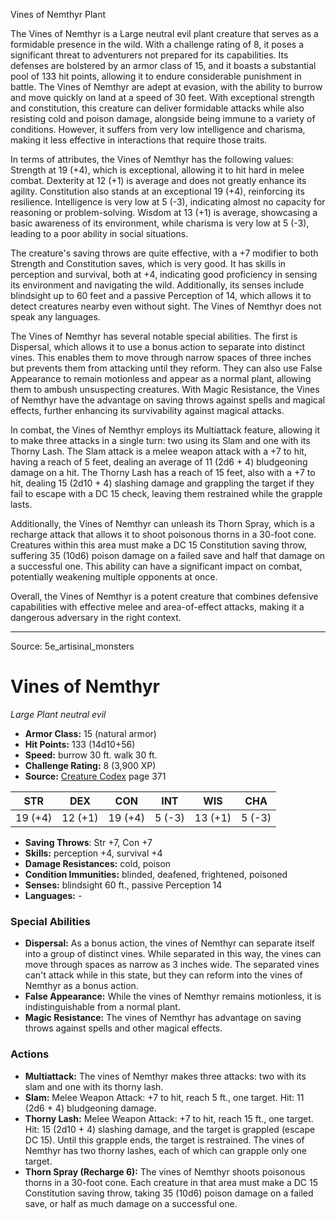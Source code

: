 <MonsterName/>Vines of Nemthyr</MonsterName>
<CreatureType/>Plant</CreatureType>

<summary>The Vines of Nemthyr is a Large neutral evil plant creature that serves as a formidable presence in the wild. With a challenge rating of 8, it poses a significant threat to adventurers not prepared for its capabilities. Its defenses are bolstered by an armor class of 15, and it boasts a substantial pool of 133 hit points, allowing it to endure considerable punishment in battle. The Vines of Nemthyr are adept at evasion, with the ability to burrow and move quickly on land at a speed of 30 feet. With exceptional strength and constitution, this creature can deliver formidable attacks while also resisting cold and poison damage, alongside being immune to a variety of conditions. However, it suffers from very low intelligence and charisma, making it less effective in interactions that require those traits. </summary>

<detail>

In terms of attributes, the Vines of Nemthyr has the following values: Strength at 19 (+4), which is exceptional, allowing it to hit hard in melee combat. Dexterity at 12 (+1) is average and does not greatly enhance its agility. Constitution also stands at an exceptional 19 (+4), reinforcing its resilience. Intelligence is very low at 5 (-3), indicating almost no capacity for reasoning or problem-solving. Wisdom at 13 (+1) is average, showcasing a basic awareness of its environment, while charisma is very low at 5 (-3), leading to a poor ability in social situations.

The creature's saving throws are quite effective, with a +7 modifier to both Strength and Constitution saves, which is very good. It has skills in perception and survival, both at +4, indicating good proficiency in sensing its environment and navigating the wild. Additionally, its senses include blindsight up to 60 feet and a passive Perception of 14, which allows it to detect creatures nearby even without sight. The Vines of Nemthyr does not speak any languages.

The Vines of Nemthyr has several notable special abilities. The first is Dispersal, which allows it to use a bonus action to separate into distinct vines. This enables them to move through narrow spaces of three inches but prevents them from attacking until they reform. They can also use False Appearance to remain motionless and appear as a normal plant, allowing them to ambush unsuspecting creatures. With Magic Resistance, the Vines of Nemthyr have the advantage on saving throws against spells and magical effects, further enhancing its survivability against magical attacks.

In combat, the Vines of Nemthyr employs its Multiattack feature, allowing it to make three attacks in a single turn: two using its Slam and one with its Thorny Lash. The Slam attack is a melee weapon attack with a +7 to hit, having a reach of 5 feet, dealing an average of 11 (2d6 + 4) bludgeoning damage on a hit. The Thorny Lash has a reach of 15 feet, also with a +7 to hit, dealing 15 (2d10 + 4) slashing damage and grappling the target if they fail to escape with a DC 15 check, leaving them restrained while the grapple lasts. 

Additionally, the Vines of Nemthyr can unleash its Thorn Spray, which is a recharge attack that allows it to shoot poisonous thorns in a 30-foot cone. Creatures within this area must make a DC 15 Constitution saving throw, suffering 35 (10d6) poison damage on a failed save and half that damage on a successful one. This ability can have a significant impact on combat, potentially weakening multiple opponents at once.

Overall, the Vines of Nemthyr is a potent creature that combines defensive capabilities with effective melee and area-of-effect attacks, making it a dangerous adversary in the right context.</detail>



---

Source: 5e_artisinal_monsters

# Vines of Nemthyr

*Large* *Plant* *neutral evil*

- **Armor Class:** 15 (natural armor)
- **Hit Points:** 133 (14d10+56)
- **Speed:** burrow 30 ft. walk 30 ft.
- **Challenge Rating:** 8 (3,900 XP)
- **Source:** [Creature Codex](https://koboldpress.com/kpstore/product/creature-codex-for-5th-edition-dnd) page 371

| STR | DEX | CON | INT | WIS | CHA |
| --- | --- | --- | --- | --- | --- |
| 19 (+4) | 12 (+1) | 19 (+4) | 5 (-3) | 13 (+1) | 5 (-3) |

- **Saving Throws**: Str +7, Con +7
- **Skills:** perception +4, survival +4
- **Damage Resistances:** cold, poison
- **Condition Immunities:** blinded, deafened, frightened, poisoned
- **Senses:** blindsight 60 ft., passive Perception 14
- **Languages:** -

### Special Abilities

- **Dispersal:** As a bonus action, the vines of Nemthyr can separate itself into a group of distinct vines. While separated in this way, the vines can move through spaces as narrow as 3 inches wide. The separated vines can't attack while in this state, but they can reform into the vines of Nemthyr as a bonus action.
- **False Appearance:** While the vines of Nemthyr remains motionless, it is indistinguishable from a normal plant.
- **Magic Resistance:** The vines of Nemthyr has advantage on saving throws against spells and other magical effects.

### Actions

- **Multiattack:** The vines of Nemthyr makes three attacks: two with its slam and one with its thorny lash.
- **Slam:** Melee Weapon Attack: +7 to hit, reach 5 ft., one target. Hit: 11 (2d6 + 4) bludgeoning damage.
- **Thorny Lash:** Melee Weapon Attack: +7 to hit, reach 15 ft., one target. Hit: 15 (2d10 + 4) slashing damage, and the target is grappled (escape DC 15). Until this grapple ends, the target is restrained. The vines of Nemthyr has two thorny lashes, each of which can grapple only one target.
- **Thorn Spray (Recharge 6):** The vines of Nemthyr shoots poisonous thorns in a 30-foot cone. Each creature in that area must make a DC 15 Constitution saving throw, taking 35 (10d6) poison damage on a failed save, or half as much damage on a successful one.




